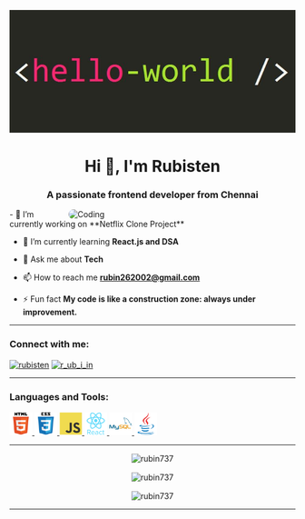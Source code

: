 ![panel](panel\cod1.jpg)
<h1 align="center">Hi 👋, I'm Rubisten</h1>
<h3 align="center">A passionate frontend developer from Chennai</h3>

<img align="right" alt="Coding" width="400" style="border-radius: 40px" src="https://cdn.dribbble.com/users/1162077/screenshots/3848914/programmer.gif">
- 🔭 I’m currently working on **Netflix Clone Project**

- 🌱 I’m currently learning **React.js and DSA**

- 💬 Ask me about **Tech**

- 📫 How to reach me **rubin262002@gmail.com**

- ⚡ Fun fact **My code is like a construction zone: always under improvement.**
---
<h3 align="left">Connect with me:</h3>
<p align="left">
<a href="https://linkedin.com/in/rubisten" target="blank"><img align="center" src="https://raw.githubusercontent.com/rahuldkjain/github-profile-readme-generator/master/src/images/icons/Social/linked-in-alt.svg" alt="rubisten" height="30" width="40" /></a>
<a href="https://instagram.com/r_ub_i_in" target="blank"><img align="center" src="https://raw.githubusercontent.com/rahuldkjain/github-profile-readme-generator/master/src/images/icons/Social/instagram.svg" alt="r_ub_i_in" height="30" width="40" /></a>
</p>

---

<h3 align="left">Languages and Tools:</h3>
<p align="left">
  <!-- HTML -->
  <a href="https://www.w3.org/html/" target="_blank" rel="noreferrer">
    <img src="https://raw.githubusercontent.com/devicons/devicon/master/icons/html5/html5-original-wordmark.svg" alt="html5" width="40" height="40"/>
  </a>
  <!-- CSS -->
  <a href="https://www.w3schools.com/css/" target="_blank" rel="noreferrer">
    <img src="https://raw.githubusercontent.com/devicons/devicon/master/icons/css3/css3-original-wordmark.svg" alt="css3" width="40" height="40"/>
  </a>
  <!-- JavaScript -->
  <a href="https://developer.mozilla.org/en-US/docs/Web/JavaScript" target="_blank" rel="noreferrer">
    <img src="https://raw.githubusercontent.com/devicons/devicon/master/icons/javascript/javascript-original.svg" alt="javascript" width="40" height="40"/>
  </a>
   <a href="https://reactjs.org/" target="_blank" rel="noreferrer">
    <img src="https://raw.githubusercontent.com/devicons/devicon/master/icons/react/react-original-wordmark.svg" alt="react" width="40" height="40"/>
  </a>
  <!-- SQL -->
  <a href="https://www.mysql.com/" target="_blank" rel="noreferrer">
    <img src="https://raw.githubusercontent.com/devicons/devicon/master/icons/mysql/mysql-original-wordmark.svg" alt="mysql" width="40" height="40"/>
  </a>
  <!-- Java -->
  <a href="https://www.java.com" target="_blank" rel="noreferrer">
    <img src="https://raw.githubusercontent.com/devicons/devicon/master/icons/java/java-original.svg" alt="java" width="40" height="40"/>
  </a>
</p>


---
<!-- GitHub Stats Section -->
<div align="center">
  <!-- Most Used Languages -->
  <p>
    <img align="center" src="https://github-readme-stats.vercel.app/api/top-langs?username=rubin737&show_icons=true&locale=en&layout=compact" alt="rubin737" />
  </p>
  
  <!-- GitHub Overall Stats -->
  <p>
    <img align="center" src="https://github-readme-stats.vercel.app/api?username=rubin737&show_icons=true&locale=en" alt="rubin737" />
  </p>
  
  <!-- GitHub Streak Stats -->
  <p>
    <img align="center" src="https://github-readme-streak-stats.herokuapp.com/?user=rubin737&" alt="rubin737" />
  </p>
</div>


---





